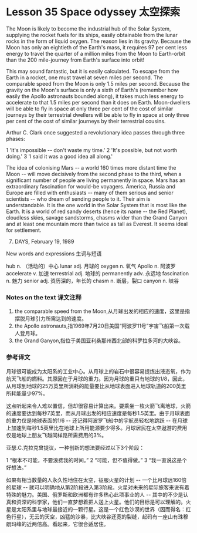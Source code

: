 # Lesson 35 Space odyssey 太空探索
The Moon is likely to become the industrial hub of the Solar System, supplying the rocket fuels for its ships, easily obtainable from the lunar rocks in the form of liquid oxygen. The reason lies in its gravity. Because the Moon has only an eightieth of the Earth's mass, it requires 97 per cent less energy to travel the quarter of a million miles from the Moon to Earth-orbit than the 200 mile-journey from Earth's surface into orbit!

This may sound fantastic, but it is easily calculated. To escape from the Earth in a rocket, one must travel at seven miles per second. The comparable speed from the Moon is only 1.5 miles per second. Because the gravity on the Moon's surface is only a sixth of Earth's (remember how easily the Apollo astronauts bounded along), it takes much less energy to accelerate to that 1.5 miles per second than it does on Earth. Moon-dwellers will be able to fly in space at only three per cent of the cost of similar journeys by their terrestrial dwellers will be able to fly in space at only three per cent of the cost of similar journeys by their terrestrial cousins.

Arthur C. Clark once suggested a revolutionary idea passes through three phases:

1 'It's impossible -- don't waste my time.'
	2 'It's possible, but not worth doing.'
	3 'I said it was a good idea all along.'

The idea of colonising Mars -- a world 160 times more distant time the Moon -- will move decisively from the second phase to the third, when a significant number of people are living permanently in space. Mars has an extraordinary fascination for would-be voyagers. America, Russia and Europe are filled with enthusiasts -- many of them serious and senior scientists -- who dream of sending people to it. Their aim is understandable. It is the one world in the Solar System that is most like the Earth. It is a world of red sandy deserts (hence its name -- the Red Planet), cloudless skies, savage sandstorms, chasms wider than the Grand Canyon and at least one mountain more than twice as tall as Everest. It seems ideal for settlement.

7. DAYS, February 19, 1989

New words and expressions 生词与短语

hub n. （活动的）中心
	lunar adj. 月球的
	oxygen n. 氧气
	Apollo n. 阿波罗
	accelerate v. 加速
	terrestrial adj. 地球的
	permanently adv. 永远地
	fascination n. 魅力
	senior adj. 资历深的，年长的
	chasm n. 断层，裂口
	canyon n. 峡谷

### Notes on the text 课文注释

1. the comparable speed from the Moon,从月球出发的相应的速度，这里是指摆脱月球引力所需达到的速度。
2. the Apollo astronauts,指1969年7月20日美国“阿波罗11号”宇宙飞船第一次载人登月球。
3. the Grand Ganyon,指位于美国亚利桑那州西北部的科罗拉多河的大峡谷。

### 参考译文

月球很可能成为太阳系的工业中心。从月球上的岩石中很容易提炼出液态氧，作为航天飞船的燃料。其原因在于月球的重力。因为月球的重只有地球的1/8，因此，从月球到地球的25万英里所消耗的能量要比从地球表面进入地球轨道的200英里所耗能量少97%。

这点听起来令人难以置信，但却很容易计算出来。要乘坐一枚火箭飞离地球，火箭的速度要达到每秒7英里，而从月球出发的相应速度是每秒1.5英里。由于月球表面的重力仅是地球表面的1/6 -- 还记得阿波罗飞船中的宇航员轻松地跳跃 -- 在月球上加速到每秒1.5英里比在地球上所用能源要少得多。月球居民在太空遨游的费用仅是地球上朋友飞越同样路所需费用的3%。

亚瑟.C.克拉克曾提议，一种创新的想法要经过以下3个阶段：

1 “根本不可能，不要浪费我的时间。”
	2 “可能，但不值得做。”
	3 “我一直说这是个好想法。”

如果有相当数量的人永久性地住在太空，征服火星的计划 -- 一个比月球远160倍的星球 -- 就可以明确地从第2阶段进入第3阶段。火星对未来的星际旅客来说有着特殊的魅力。美国、俄罗斯和欧洲都有许多热心此项事业的人 -- 其中的不少是认真和资深的科学家，他们一直梦想着把人送上火星。他们的目标是可以理解的。火星是太阳系里与地球最接近的一颗行星。这是一个红色沙漠的世界（因而得名：红色行星），无云的天空，凶猛的沙暴，比大峡谷还宽的裂缝，起码有一座山有珠穆朗玛峰的近两倍高。看起来，它很合适居住。

